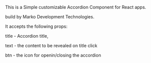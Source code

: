 This is a Simple customizable Accordion Component for React apps.

build by Marko Development Technologies.

It accepts the following props:

title - Accordion title,

text - the content to be revealed on title click

btn - the icon for openin/closing the accordion
